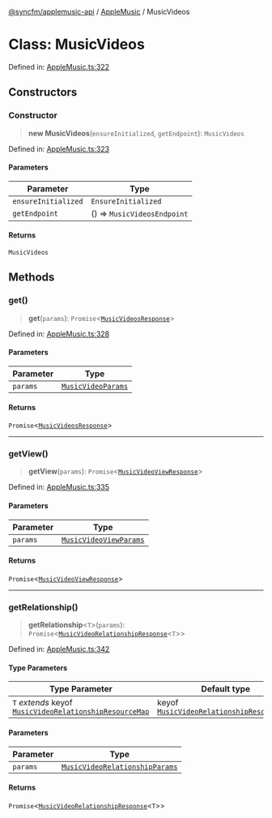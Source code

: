 [@syncfm/applemusic-api](../../../../globals.md) / [AppleMusic](../index.md) / MusicVideos

# Class: MusicVideos

Defined in: [AppleMusic.ts:322](https://github.com/sync-fm/applemusic-api/blob/9471caba6a6b5bc92263ffc6e5d9c04672ec1f7f/src/AppleMusic.ts#L322)

## Constructors

### Constructor

> **new MusicVideos**(`ensureInitialized`, `getEndpoint`): `MusicVideos`

Defined in: [AppleMusic.ts:323](https://github.com/sync-fm/applemusic-api/blob/9471caba6a6b5bc92263ffc6e5d9c04672ec1f7f/src/AppleMusic.ts#L323)

#### Parameters

| Parameter | Type |
| ------ | ------ |
| `ensureInitialized` | `EnsureInitialized` |
| `getEndpoint` | () => `MusicVideosEndpoint` |

#### Returns

`MusicVideos`

## Methods

### get()

> **get**(`params`): `Promise`\<[`MusicVideosResponse`](../namespaces/MusicVideosTypes/interfaces/MusicVideosResponse.md)\>

Defined in: [AppleMusic.ts:328](https://github.com/sync-fm/applemusic-api/blob/9471caba6a6b5bc92263ffc6e5d9c04672ec1f7f/src/AppleMusic.ts#L328)

#### Parameters

| Parameter | Type |
| ------ | ------ |
| `params` | [`MusicVideoParams`](../namespaces/MusicVideosTypes/interfaces/MusicVideoParams.md) |

#### Returns

`Promise`\<[`MusicVideosResponse`](../namespaces/MusicVideosTypes/interfaces/MusicVideosResponse.md)\>

***

### getView()

> **getView**(`params`): `Promise`\<[`MusicVideoViewResponse`](../namespaces/MusicVideosTypes/interfaces/MusicVideoViewResponse.md)\>

Defined in: [AppleMusic.ts:335](https://github.com/sync-fm/applemusic-api/blob/9471caba6a6b5bc92263ffc6e5d9c04672ec1f7f/src/AppleMusic.ts#L335)

#### Parameters

| Parameter | Type |
| ------ | ------ |
| `params` | [`MusicVideoViewParams`](../namespaces/MusicVideosTypes/interfaces/MusicVideoViewParams.md) |

#### Returns

`Promise`\<[`MusicVideoViewResponse`](../namespaces/MusicVideosTypes/interfaces/MusicVideoViewResponse.md)\>

***

### getRelationship()

> **getRelationship**\<`T`\>(`params`): `Promise`\<[`MusicVideoRelationshipResponse`](../namespaces/MusicVideosTypes/interfaces/MusicVideoRelationshipResponse.md)\<`T`\>\>

Defined in: [AppleMusic.ts:342](https://github.com/sync-fm/applemusic-api/blob/9471caba6a6b5bc92263ffc6e5d9c04672ec1f7f/src/AppleMusic.ts#L342)

#### Type Parameters

| Type Parameter | Default type |
| ------ | ------ |
| `T` *extends* keyof [`MusicVideoRelationshipResourceMap`](../namespaces/MusicVideosTypes/type-aliases/MusicVideoRelationshipResourceMap.md) | keyof [`MusicVideoRelationshipResourceMap`](../namespaces/MusicVideosTypes/type-aliases/MusicVideoRelationshipResourceMap.md) |

#### Parameters

| Parameter | Type |
| ------ | ------ |
| `params` | [`MusicVideoRelationshipParams`](../namespaces/MusicVideosTypes/interfaces/MusicVideoRelationshipParams.md) |

#### Returns

`Promise`\<[`MusicVideoRelationshipResponse`](../namespaces/MusicVideosTypes/interfaces/MusicVideoRelationshipResponse.md)\<`T`\>\>
